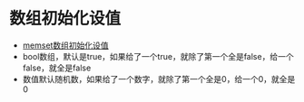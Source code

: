 # 数组初始化设值

* [memset数组初始化设值](memset数组初始化设值.md)
* bool数组，默认是true，如果给了一个true，就除了第一个全是false，给一个false，就全是false
* 数值默认随机数，如果给了一个数字，就除了第一个全是0，给一个0，就全是0